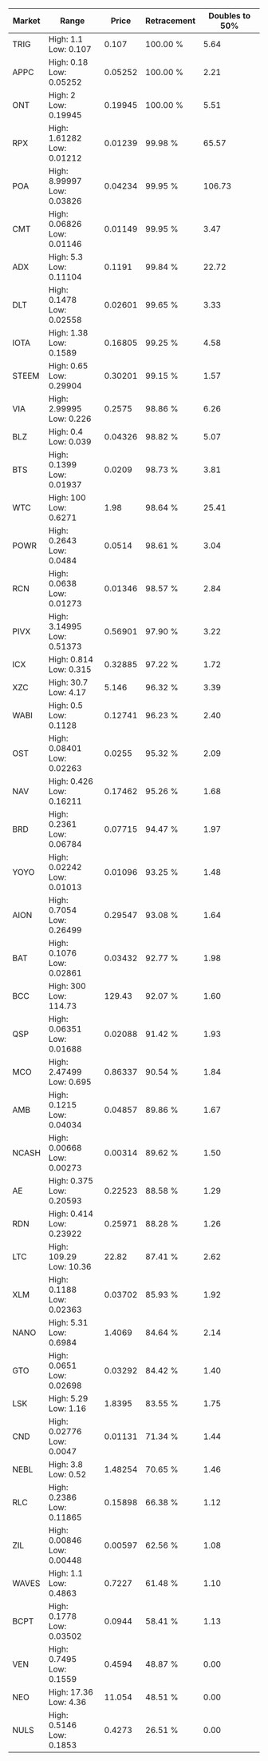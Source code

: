 | Market | Range | Price| Retracement | Doubles to 50% |
| --- | --- | --- | --- | --- |
| TRIG | High: 1.1<br />Low: 0.107 | 0.107 | 100.00 % | 5.64 |
| APPC | High: 0.18<br />Low: 0.05252 | 0.05252 | 100.00 % | 2.21 |
| ONT | High: 2<br />Low: 0.19945 | 0.19945 | 100.00 % | 5.51 |
| RPX | High: 1.61282<br />Low: 0.01212 | 0.01239 | 99.98 % | 65.57 |
| POA | High: 8.99997<br />Low: 0.03826 | 0.04234 | 99.95 % | 106.73 |
| CMT | High: 0.06826<br />Low: 0.01146 | 0.01149 | 99.95 % | 3.47 |
| ADX | High: 5.3<br />Low: 0.11104 | 0.1191 | 99.84 % | 22.72 |
| DLT | High: 0.1478<br />Low: 0.02558 | 0.02601 | 99.65 % | 3.33 |
| IOTA | High: 1.38<br />Low: 0.1589 | 0.16805 | 99.25 % | 4.58 |
| STEEM | High: 0.65<br />Low: 0.29904 | 0.30201 | 99.15 % | 1.57 |
| VIA | High: 2.99995<br />Low: 0.226 | 0.2575 | 98.86 % | 6.26 |
| BLZ | High: 0.4<br />Low: 0.039 | 0.04326 | 98.82 % | 5.07 |
| BTS | High: 0.1399<br />Low: 0.01937 | 0.0209 | 98.73 % | 3.81 |
| WTC | High: 100<br />Low: 0.6271 | 1.98 | 98.64 % | 25.41 |
| POWR | High: 0.2643<br />Low: 0.0484 | 0.0514 | 98.61 % | 3.04 |
| RCN | High: 0.0638<br />Low: 0.01273 | 0.01346 | 98.57 % | 2.84 |
| PIVX | High: 3.14995<br />Low: 0.51373 | 0.56901 | 97.90 % | 3.22 |
| ICX | High: 0.814<br />Low: 0.315 | 0.32885 | 97.22 % | 1.72 |
| XZC | High: 30.7<br />Low: 4.17 | 5.146 | 96.32 % | 3.39 |
| WABI | High: 0.5<br />Low: 0.1128 | 0.12741 | 96.23 % | 2.40 |
| OST | High: 0.08401<br />Low: 0.02263 | 0.0255 | 95.32 % | 2.09 |
| NAV | High: 0.426<br />Low: 0.16211 | 0.17462 | 95.26 % | 1.68 |
| BRD | High: 0.2361<br />Low: 0.06784 | 0.07715 | 94.47 % | 1.97 |
| YOYO | High: 0.02242<br />Low: 0.01013 | 0.01096 | 93.25 % | 1.48 |
| AION | High: 0.7054<br />Low: 0.26499 | 0.29547 | 93.08 % | 1.64 |
| BAT | High: 0.1076<br />Low: 0.02861 | 0.03432 | 92.77 % | 1.98 |
| BCC | High: 300<br />Low: 114.73 | 129.43 | 92.07 % | 1.60 |
| QSP | High: 0.06351<br />Low: 0.01688 | 0.02088 | 91.42 % | 1.93 |
| MCO | High: 2.47499<br />Low: 0.695 | 0.86337 | 90.54 % | 1.84 |
| AMB | High: 0.1215<br />Low: 0.04034 | 0.04857 | 89.86 % | 1.67 |
| NCASH | High: 0.00668<br />Low: 0.00273 | 0.00314 | 89.62 % | 1.50 |
| AE | High: 0.375<br />Low: 0.20593 | 0.22523 | 88.58 % | 1.29 |
| RDN | High: 0.414<br />Low: 0.23922 | 0.25971 | 88.28 % | 1.26 |
| LTC | High: 109.29<br />Low: 10.36 | 22.82 | 87.41 % | 2.62 |
| XLM | High: 0.1188<br />Low: 0.02363 | 0.03702 | 85.93 % | 1.92 |
| NANO | High: 5.31<br />Low: 0.6984 | 1.4069 | 84.64 % | 2.14 |
| GTO | High: 0.0651<br />Low: 0.02698 | 0.03292 | 84.42 % | 1.40 |
| LSK | High: 5.29<br />Low: 1.16 | 1.8395 | 83.55 % | 1.75 |
| CND | High: 0.02776<br />Low: 0.0047 | 0.01131 | 71.34 % | 1.44 |
| NEBL | High: 3.8<br />Low: 0.52 | 1.48254 | 70.65 % | 1.46 |
| RLC | High: 0.2386<br />Low: 0.11865 | 0.15898 | 66.38 % | 1.12 |
| ZIL | High: 0.00846<br />Low: 0.00448 | 0.00597 | 62.56 % | 1.08 |
| WAVES | High: 1.1<br />Low: 0.4863 | 0.7227 | 61.48 % | 1.10 |
| BCPT | High: 0.1778<br />Low: 0.03502 | 0.0944 | 58.41 % | 1.13 |
| VEN | High: 0.7495<br />Low: 0.1559 | 0.4594 | 48.87 % | 0.00 |
| NEO | High: 17.36<br />Low: 4.36 | 11.054 | 48.51 % | 0.00 |
| NULS | High: 0.5146<br />Low: 0.1853 | 0.4273 | 26.51 % | 0.00 |
